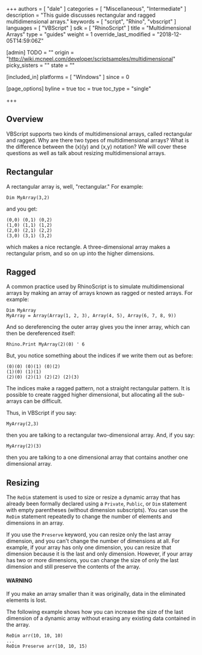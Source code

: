 +++
authors = [ "dale" ]
categories = [ "Miscellaneous", "Intermediate" ]
description = "This guide discusses rectangular and ragged multidimensional arrays."
keywords = [ "script", "Rhino", "vbscript" ]
languages = [ "VBScript" ]
sdk = [ "RhinoScript" ]
title = "Multidimensional Arrays"
type = "guides"
weight = 1
override_last_modified = "2018-12-05T14:59:06Z"

[admin]
TODO = ""
origin = "http://wiki.mcneel.com/developer/scriptsamples/multidimensional"
picky_sisters = ""
state = ""

[included_in]
platforms = [ "Windows" ]
since = 0

[page_options]
byline = true
toc = true
toc_type = "single"

+++

 
## Overview

VBScript supports two kinds of multidimensional arrays, called rectangular and ragged.  Why are there two types of multidimensional arrays? What is the difference between the (x)(y) and (x,y) notation?  We will cover these questions as well as talk about resizing multidimensional arrays.

## Rectangular

A rectangular array is, well, "rectangular."  For example:

```vbnet
Dim MyArray(3,2)
```

and you get:

```vbs
(0,0) (0,1) (0,2)
(1,0) (1,1) (1,2)
(2,0) (2,1) (2,2)
(3,0) (3,1) (3,2)
```

which makes a nice rectangle. A three-dimensional array makes a rectangular prism, and so on up into the higher dimensions.

## Ragged

A common practice used by RhinoScript is to simulate multidimensional arrays by making an array of arrays known as ragged or nested arrays.  For example:

```vbnet
Dim MyArray
MyArray = Array(Array(1, 2, 3), Array(4, 5), Array(6, 7, 8, 9))
```

And so dereferencing the outer array gives you the inner array, which can then be dereferenced itself:

```vbnet
Rhino.Print MyArray(2)(0) ' 6
```

But, you notice something about the indices if we write them out as before:

```vbs
(0)(0) (0)(1) (0)(2)
(1)(0) (1)(1)
(2)(0) (2)(1) (2)(2) (2)(3)
```

The indices make a ragged pattern, not a straight rectangular pattern.  It is possible to create ragged higher dimensional, but allocating all the sub-arrays can be difficult.

Thus, in VBScript if you say:

```vbnet
MyArray(2,3)
```

then you are talking to a rectangular two-dimensional array.  And, if you say:

```vbnet
MyArray(2)(3)
```

then you are talking to a one dimensional array that contains another one dimensional array.

## Resizing

The `ReDim` statement is used to size or resize a dynamic array that has already been formally declared using a `Private`, `Public`, or `Dim` statement with empty parentheses (without dimension subscripts).  You can use the `ReDim` statement repeatedly to change the number of elements and dimensions in an array.

If you use the `Preserve` keyword, you can resize only the last array dimension, and you can't change the number of dimensions at all.  For example, if your array has only one dimension, you can resize that dimension because it is the last and only dimension.  However, if your array has two or more dimensions, you can change the size of only the last dimension and still preserve the contents of the array.

<div class="bs-callout bs-callout-danger">
  <h4>WARNING</h4>
  <p>If you make an array smaller than it was originally, data in the eliminated elements is lost.</p>
</div>

The following example shows how you can increase the size of the last dimension of a dynamic array without erasing any existing data contained in the array.

```vbnet
ReDim arr(10, 10, 10)
...
ReDim Preserve arr(10, 10, 15)
```
